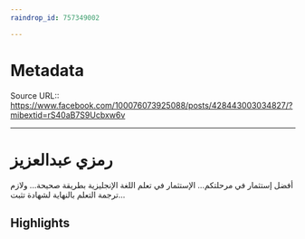 ```yaml
---
raindrop_id: 757349002

---
```


# Metadata
Source URL:: https://www.facebook.com/100076073925088/posts/428443003034827/?mibextid=rS40aB7S9Ucbxw6v


---
# رمزي عبدالعزيز

أفضل إستثمار في مرحلتكم... الإستثمار في تعلم اللغة الإنجليزية بطريقة صحيحة... ولازم ترجمة التعلم بالنهاية لشهادة تثبت...

## Highlights
